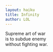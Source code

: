 ```yaml
---
layout: haiku
title: Infinity
author: LOL
---
```


Supreme art of war<br>
is to subdue enemy<br>
without fighting war.<br>